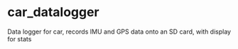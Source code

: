 # car_datalogger
Data logger for car, records IMU and GPS data onto an SD card, with display for stats
